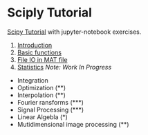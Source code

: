 # Sciply Tutorial  
[Scipy Tutorial](https://docs.scipy.org/doc/scipy/reference/tutorial/index.html) with jupyter-notebook exercises. 

1. [Introduction](./introduction.ipynb)  
1. [Basic functions](./basic.ipynb)
1. [File IO in MAT file](./file_io.ipynb)  
1. [Statistics](./stats.ipynb) *Note: Work In Progress*

- Integration  
- Optimization (**)
- Interpolation  (**)
- Fourier ransforms (***)
- Signal Processing (***)
- Linear Algebla (*)
- Mutidimensional image processing (**)  





